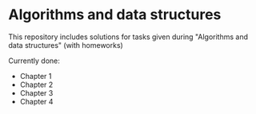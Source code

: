 # Algorithms and data structures

This repository includes solutions for tasks given during "Algorithms and data structures" (with homeworks)

Currently done:
* Chapter 1
* Chapter 2
* Chapter 3
* Chapter 4
